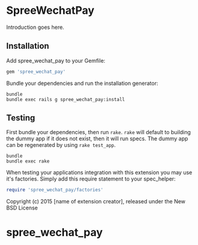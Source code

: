SpreeWechatPay
==============

Introduction goes here.

Installation
------------

Add spree_wechat_pay to your Gemfile:

```ruby
gem 'spree_wechat_pay'
```

Bundle your dependencies and run the installation generator:

```shell
bundle
bundle exec rails g spree_wechat_pay:install
```

Testing
-------

First bundle your dependencies, then run `rake`. `rake` will default to building the dummy app if it does not exist, then it will run specs. The dummy app can be regenerated by using `rake test_app`.

```shell
bundle
bundle exec rake
```

When testing your applications integration with this extension you may use it's factories.
Simply add this require statement to your spec_helper:

```ruby
require 'spree_wechat_pay/factories'
```

Copyright (c) 2015 [name of extension creator], released under the New BSD License
# spree_wechat_pay
